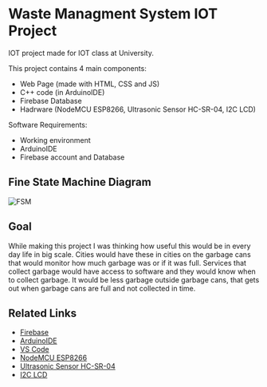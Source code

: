 # Waste Managment System IOT Project

IOT project made for IOT class at University.

This project contains 4 main components:
* Web Page (made with HTML, CSS and JS)
* C++ code (in ArduinoIDE)
* Firebase Database
* Hadrware (NodeMCU ESP8266, Ultrasonic Sensor HC-SR-04, I2C LCD)

Software Requirements:
* Working environment
* ArduinoIDE
* Firebase account and Database

## Fine State Machine Diagram
![FSM](https://github.com/minniedd/iot_trash_bin/assets/48387428/be2f5724-9256-40f3-a9cd-744a8dfbc9d3)

## Goal
While making this project I was thinking how useful this would be in every day life in big scale. Cities would have these in cities on the garbage cans that would monitor how much garbage was or if it was full. Services that collect garbage would have access to software and they would know when to collect garbage. It would be less garbage outside garbage cans, that gets out when garbage cans are full and not collected in time.

## Related Links
* [Firebase](https://firebase.google.com/)
* [ArduinoIDE](https://www.arduino.cc/en/software)
* [VS Code](https://code.visualstudio.com/)
* [NodeMCU ESP8266](https://www.amazon.com/HiLetgo-Internet-Development-Wireless-Micropython/dp/B081CSJV2V/ref=sr_1_3?dib=eyJ2IjoiMSJ9.h0ajMjJ0dhx46ayakC400CDV4L-03-tLqppOVXAuOeje8QAglrWZVYDTExMNZ-NOS2Wv2lLXVW8eDbtuUTxoCtZfSiWrGd9RQIMxhVh-7Mr_hLAHdkWPJzb0Ldu9HEaNproSNm1NVAP-ycuttUfmsuwQ9huRH2yOotzeTwW3JfWEqRYEE4A_UVvUoOC_sL1NOlH4gyWrJihRfLjFENuckOPiUBBtYnRR3px33WI0tjI.v0np00BPjquCXAyAtO82HvGwBs_YQEKjTJMYo6kaX7I&dib_tag=se&keywords=nodemcu&qid=1713359424&sr=8-3)
* [Ultrasonic Sensor HC-SR-04](https://www.amazon.com/Organizer-Ultrasonic-Distance-MEGA2560-ElecRight/dp/B07RGB4W8V/ref=sr_1_1?crid=3RKUURGUM63OB&dib=eyJ2IjoiMSJ9.NzgwN_lwFkszIsQpXs15i86CKuuDsragARW5dzzMZyvSXdbcMIWUIRS5n3hPV0CmGdhYgdO0CKpRGVkEFs_eSDN6Po3jLHnpuY613nkByuYnt7A-Mc93YSapPclnKktHnpFWAub0GDge6vV2wssmQ_Mk7sriXuQItTQ7eY_EqZZIUVcUNRLSdaP7yuYfcK2a35-6n73pui5R0P87vCxFDXyrR8bSIZPWFbFfdMf8cys.aFrUipMulcmlchotV0XxDq3mSoJMeb48-MmCi5faLDA&dib_tag=se&keywords=Ultrasonic+Sensor+HC-SR-04&qid=1713359467&sprefix=ultrasonic+sensor+hc-sr-04%2Caps%2C171&sr=8-1)
* [I2C LCD](https://www.amazon.com/Hosyond-Module-Display-Arduino-Raspberry/dp/B0C1G9GBRZ/ref=sr_1_3?crid=3BOZYZIIC85A6&dib=eyJ2IjoiMSJ9.QYeVwCp156qlqD4Ok4gFqa2ay83g8DMT3DiOY87Mv1BiIOj71hnUzxzE3xooARn3uREijPPLD8SDa-Y9f5HVp9jYE3zWk4wLPBB6ch1_T8sNS3OK2WQTqyFYLhDrHN2lElvFXzHYgrP1YwiBrVJ1cAv6ft9ZtZ7g8gpMUjjqYSuOy9UhlwrKlR-MKEfKtDkJKx7JUnHhfLpIPjAUCcQUo0SAQZTgWDsguHQWxgYyQzM.OSAY4mHQU-fAPKuh28RMS37pqh_sejawNco1lWYErzU&dib_tag=se&keywords=I2C+LCD&qid=1713359488&sprefix=i2c+lcd%2Caps%2C212&sr=8-3)
